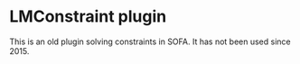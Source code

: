 # LMConstraint plugin

This is an old plugin solving constraints in SOFA.
It has not been used since 2015.
